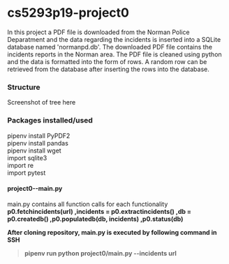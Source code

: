 # cs5293p19-project0
In this project a PDF file is downloaded from the Norman Police Deparatment and the data regarding the incidents is inserted into a SQLite database named 'normanpd.db'. The downloaded PDF file contains the incidents reports in the Norman area. The PDF file is cleaned using python and the data is formatted into the form of rows. A random row can be retrieved from the database after inserting the rows into the database.

### Structure
Screenshot of tree here

### Packages installed/used 
pipenv install PyPDF2 &nbsp; \
pipenv install pandas &nbsp; \
pipenv install wget &nbsp;\
import sqlite3 \
import re \
import pytest 
 

#### project0--main.py
main.py contains all function calls for each functionality \
 <b> p0.fetchincidents(url) ,incidents = p0.extractincidents() ,db = p0.createdb() ,p0.populatedb(db, incidents) ,p0.status(db) 

After cloning repository, main.py is executed by following command in SSH 
> pipenv run python project0/main.py --incidents url
 
